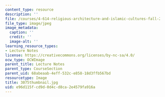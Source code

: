```yaml
---
content_type: resource
description: ''
file: /courses/4-614-religious-architecture-and-islamic-cultures-fall-2002/e96d115fcd9d0d4cd8ca2e4579fa916a_3075thumbnail.jpg
file_type: image/jpeg
image_metadata:
  caption: ''
  credit: ''
  image-alt: ''
learning_resource_types:
- Lecture Notes
license: https://creativecommons.org/licenses/by-nc-sa/4.0/
ocw_type: OCWImage
parent_title: Lecture Notes
parent_type: CourseSection
parent_uid: 68abeaab-4eff-532c-e858-18d3ffb567bd
resourcetype: Image
title: 3075thumbnail.jpg
uid: e96d115f-cd9d-0d4c-d8ca-2e4579fa916a
---
```

